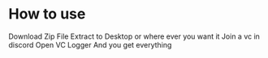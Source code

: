 # How to use
 Download Zip File
 Extract to Desktop or where ever you want it
 Join a vc in discord
 Open VC Logger
 And you get everything
